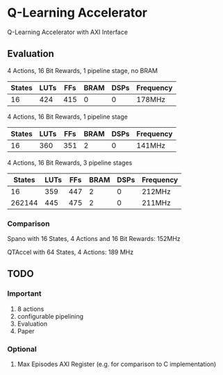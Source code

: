 # Q-Learning Accelerator

Q-Learning Accelerator with AXI Interface

## Evaluation

4 Actions, 16 Bit Rewards, 1 pipeline stage, no BRAM

| States | LUTs | FFs | BRAM | DSPs | Frequency |
| ------ | ------ | ------ | ------ | ------ | ------ |
| 16 | 424 | 415 | 0 | 0 | 178MHz |


4 Actions, 16 Bit Rewards, 1 pipeline stage

| States | LUTs | FFs | BRAM | DSPs | Frequency |
| ------ | ------ | ------ | ------ | ------ | ------ |
| 16 | 360 | 351 | 2 | 0 | 141MHz |


4 Actions, 16 Bit Rewards, 3 pipeline stages

| States | LUTs | FFs | BRAM | DSPs | Frequency |
| ------ | ------ | ------ | ------ | ------ | ------ |
| 16 | 359 | 447 | 2 | 0 | 212MHz |
| 262144 | 445 | 475 | 2 | 0 | 211MHz |

### Comparison

Spano with 16 States, 4 Actions and 16 Bit Rewards: 152MHz

QTAccel with 64 States, 4 Actions: 189 MHz 

## TODO

### Important

1. 8 actions
2. configurable pipelining
3. Evaluation
4. Paper

### Optional

1. Max Episodes AXI Register (e.g. for comparison to C implementation)
